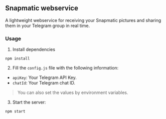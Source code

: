## Snapmatic webservice

A lightweight webservice for receiving your Snapmatic pictures and sharing them in your Telegram group in real time.

### Usage

1. Install dependencies
```
npm install
```

2. Fill the `config.js` file with the following information:

- `apiKey`: Your Telegram API Key.
- `chatId`: Your Telegram chat ID.

> You can also set the values by environment variables.

3. Start the server:

```
npm start
```